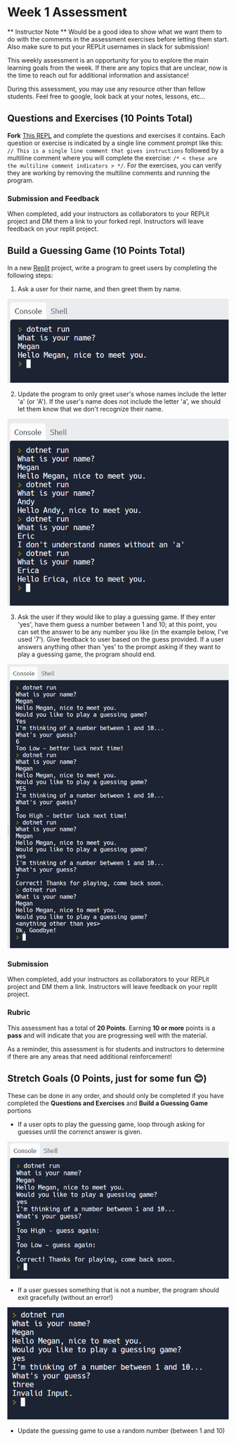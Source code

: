 # Week 1 Assessment

** Instructor Note ** Would be a good idea to show what we want them to do with the comments in the assessment exercises before letting them start.  Also make sure to put your REPLit usernames in slack for submission!

This weekly assessment is an opportunity for you to explore the main learning goals from the week.  If there are any topics that are unclear, now is the time to reach out for additional information and assistance!

During this assessment, you may use any resource other than fellow students.  Feel free to google, look back at your notes, lessons, etc...

## Questions and Exercises (10 Points Total)

**Fork** [This REPL](https://replit.com/@MeganMcMahon1/Week1Assessment#main.cs) and complete the questions and exercises it contains.  Each question or exercise is indicated by a single line comment prompt like this: `// This is a single line comment that gives instructions` followed by a multiline comment where you will complete the exercise: `/* < these are the multiline comment indicators > */`.  For the exercises, you can verify they are working by removing the multiline comments and running the program.

### Submission and Feedback
When completed, add your instructors as collaborators to your REPLit project and DM them a link to your forked repl.  Instructors will leave feedback on your replit project.

## Build a Guessing Game (10 Points Total)

In a new [Replit](https://replit.com/~) project, write a program to greet users by completing the following steps:

1. Ask a user for their name, and then greet them by name.

![](/images/Mod1/Assessments/week1_1.png)

2. Update the program to only greet user's whose names include the letter 'a' (or 'A').  If the user's name does not include the letter 'a', we should let them know that we don't recognize their name.

![](/images/Mod1/Assessments/week1_2.png)

3. Ask the user if they would like to play a guessing game.  If they enter 'yes', have them guess a number between 1 and 10; at this point, you can set the answer to be any number you like (in the example below, I've used '7').  Give feedback to user based on the guess provided.  If a user answers anything other than 'yes' to the prompt asking if they want to play a guessing game, the program should end.

![](/images/Mod1/Assessments/week1_3.png)


### Submission
When completed, add your instructors as collaborators to your REPLit project and DM them a link.  Instructors will leave feedback on your replit project.

### Rubric

This assessment has a total of **20 Points**.  Earning **10 or more** points is a **pass** and will indicate that you are progressing well with the material.

As a reminder, this assessment is for students and instructors to determine if there are any areas that need additional reinforcement!

## Stretch Goals (0 Points, just for some fun 😊)
These can be done in any order, and should only be completed if you have completed the **Questions and Exercises** and **Build a Guessing Game** portions

* If a user opts to play the guessing game, loop through asking for guesses until the correnct answer is given.

![](/images/Mod1/Assessments/week1_4.png)

* If a user guesses something that is not a number, the program should exit gracefully (without an error!)

![](/images/Mod1/Assessments/week1_5.png)

* Update the guessing game to use a random number (between 1 and 10)


<!-- Assessment Notes
- I think we should include some sort of rubric that lays out what is considered Passing vs Not Passing
- In addition to coding practice, it might be useful to have some short answer/fill in the blank type questions that allow students to show their learning in others way + explain concepts in their own words + make connections. Do you think we could do something similar to this using code comments? - https://www.w3schools.com/cs/exercise.php?filename=exercise_user_input1
- I think a benefit of including some short answer/annotate/fill in the blank type questions is that it allows students to show (and see for themselves) some of their learning that may not fully be captured in the coding section. I think about a student who might actually be on track but struggles with a syntax error the entire time and can't show much of what they know.  
- As I searched through lessons, I couldn't find anything related to Console.ReadLine() which seems to be a big component of this assessment setup. I eventually found it in the Lab section. It might be useful to include some language in the instructions for students around "gathering user input" to help trigger recall on the concepts touched on in the labs.
- As it is currently set up, this assessment doesn't really touch much on two of the lessons - How Computers Work and Datatypes/Variables. I think we could include some questions that include written responses for the How Computers Work portion. I envision just using code comments for written stuff so that we only have students working in one place. As for datatypes/variables, it might be good to include some demonstration of variable declaration + using proper datatypess to ensure mastery of syntax and concepts
- To me, the second exercise (evaluating whether a string contains "A") feels a little stretch-y. In my mind, we should aim to evaluate whether a student understands conditional logic, while this exercise also involves working with a method they would have to research more about (.Contains()). Is there a different exercise we could implement that is a little more targeted on conditional logic, perhaps with some work around variables too? Conversely, we could incorporate some "research" component where we link students directly to the .Contains() method, have them do some work with that to provide boolean outputs, and then give them the instruction to work it into the actual application. 
- Related to the conditional logic, I wonder if we do some work where we give them either a scaffolded function that requires them to fill in key parts to get it to work OR have them annotate an already written function to predict what the output could be? I think about the third exercise a lot here - it seems they have to manage some type casting as well as the setup for the conditional logic. If we are really just trying to gauge their understandng of conditional logic, perhaps giving them some clues on how to handle taking a string from the user input + converting to a number might allow us to really focus on the meat of the issue. 
- I do appreciate that you included some iterative approaches to building upon the previous exercise! I wonder if there is a way for us to include a place for them to comment out/submit/capture their prior code before moving onto the next step so we can still give feedback on those areas.
- Thinking about student submission, I wonder how we think about actually delivering feedback. I think we could do something where we just fork the student's REPL and annotate directly into it for specific feedback.  -->
